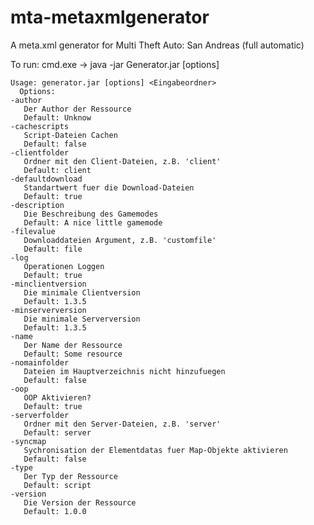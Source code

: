 mta-metaxmlgenerator
====================

A meta.xml generator for Multi Theft Auto: San Andreas (full automatic)

To run:
cmd.exe -> java -jar Generator.jar [options]

    Usage: generator.jar [options] <Eingabeordner>
      Options:
    -author
       Der Author der Ressource
       Default: Unknow
    -cachescripts
       Script-Dateien Cachen
       Default: false
    -clientfolder
       Ordner mit den Client-Dateien, z.B. 'client'
       Default: client
    -defaultdownload
       Standartwert fuer die Download-Dateien
       Default: true
    -description
       Die Beschreibung des Gamemodes
       Default: A nice little gamemode
    -filevalue
       Downloaddateien Argument, z.B. 'customfile'
       Default: file
    -log
       Operationen Loggen
       Default: true
    -minclientversion
       Die minimale Clientversion
       Default: 1.3.5
    -minserverversion
       Die minimale Serverversion
       Default: 1.3.5
    -name
       Der Name der Ressource
       Default: Some resource
    -nomainfolder
       Dateien im Hauptverzeichnis nicht hinzufuegen
       Default: false
    -oop
       OOP Aktivieren?
       Default: true
    -serverfolder
       Ordner mit den Server-Dateien, z.B. 'server'
       Default: server
    -syncmap
       Sychronisation der Elementdatas fuer Map-Objekte aktivieren
       Default: false
    -type
       Der Typ der Ressource
       Default: script
    -version
       Die Version der Ressource
       Default: 1.0.0
